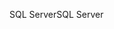 <span data-ttu-id="5458e-101">SQL Server</span><span class="sxs-lookup"><span data-stu-id="5458e-101">SQL Server</span></span>